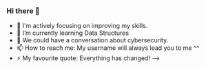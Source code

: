 ### Hi there 👋

- 🔭 I'm actively focusing on improving my skills.
- 🌱 I’m currently learning Data Structures
- 💬 We could have a conversation about cybersecurity.
- 📫 How to reach me: My username will always lead you to me ^^
- ⚡ My favourite quote: Everything has changed!
-->
